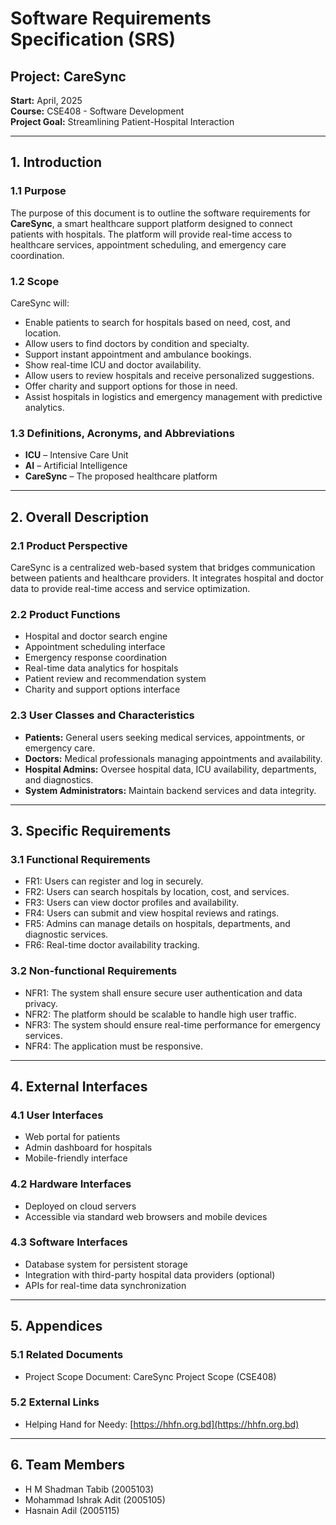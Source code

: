# Software Requirements Specification (SRS)

## Project: CareSync

**Start:** April, 2025  
**Course:** CSE408 - Software Development  
**Project Goal:** Streamlining Patient-Hospital Interaction

---

## 1. Introduction

### 1.1 Purpose

The purpose of this document is to outline the software requirements for **CareSync**, a smart healthcare support platform designed to connect patients with hospitals. The platform will provide real-time access to healthcare services, appointment scheduling, and emergency care coordination.

### 1.2 Scope

CareSync will:

- Enable patients to search for hospitals based on need, cost, and location.
- Allow users to find doctors by condition and specialty.
- Support instant appointment and ambulance bookings.
- Show real-time ICU and doctor availability.
- Allow users to review hospitals and receive personalized suggestions.
- Offer charity and support options for those in need.
- Assist hospitals in logistics and emergency management with predictive analytics.

### 1.3 Definitions, Acronyms, and Abbreviations

- **ICU** – Intensive Care Unit
- **AI** – Artificial Intelligence
- **CareSync** – The proposed healthcare platform

---

## 2. Overall Description

### 2.1 Product Perspective

CareSync is a centralized web-based system that bridges communication between patients and healthcare providers. It integrates hospital and doctor data to provide real-time access and service optimization.

### 2.2 Product Functions

- Hospital and doctor search engine
- Appointment scheduling interface
- Emergency response coordination
- Real-time data analytics for hospitals
- Patient review and recommendation system
- Charity and support options interface

### 2.3 User Classes and Characteristics

- **Patients:** General users seeking medical services, appointments, or emergency care.
- **Doctors:** Medical professionals managing appointments and availability.
- **Hospital Admins:** Oversee hospital data, ICU availability, departments, and diagnostics.
- **System Administrators:** Maintain backend services and data integrity.

---

## 3. Specific Requirements

### 3.1 Functional Requirements

- FR1: Users can register and log in securely.
- FR2: Users can search hospitals by location, cost, and services.
- FR3: Users can view doctor profiles and availability.
- FR4: Users can submit and view hospital reviews and ratings.
- FR5: Admins can manage details on hospitals, departments, and diagnostic services.
- FR6: Real-time doctor availability tracking.

### 3.2 Non-functional Requirements

- NFR1: The system shall ensure secure user authentication and data privacy.
- NFR2: The platform should be scalable to handle high user traffic.
- NFR3: The system should ensure real-time performance for emergency services.
- NFR4: The application must be responsive.

---

## 4. External Interfaces

### 4.1 User Interfaces

- Web portal for patients
- Admin dashboard for hospitals
- Mobile-friendly interface

### 4.2 Hardware Interfaces

- Deployed on cloud servers
- Accessible via standard web browsers and mobile devices

### 4.3 Software Interfaces

- Database system for persistent storage
- Integration with third-party hospital data providers (optional)
- APIs for real-time data synchronization

---

## 5. Appendices

### 5.1 Related Documents

- Project Scope Document: CareSync Project Scope (CSE408)

### 5.2 External Links

- Helping Hand for Needy: [https://hhfn.org.bd](https://hhfn.org.bd)

---

## 6. Team Members

- H M Shadman Tabib (2005103)
- Mohammad Ishrak Adit (2005105)
- Hasnain Adil (2005115)

